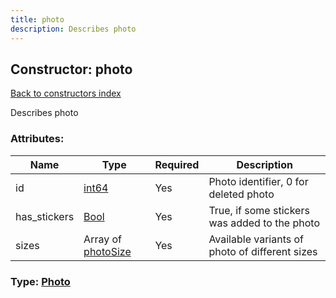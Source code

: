 ```yaml
---
title: photo
description: Describes photo
---
```

## Constructor: photo  
[Back to constructors index](index.md)



Describes photo

### Attributes:

| Name     |    Type       | Required | Description |
|----------|---------------|----------|-------------|
|id|[int64](../constructors/int64.md) | Yes|Photo identifier, 0 for deleted photo|
|has\_stickers|[Bool](../types/Bool.md) | Yes|True, if some stickers was added to the photo|
|sizes|Array of [photoSize](../constructors/photoSize.md) | Yes|Available variants of photo of different sizes|



### Type: [Photo](../types/Photo.md)



